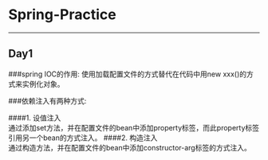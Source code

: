 Spring-Practice
=
---
Day1
---
###spring IOC的作用:
    使用加载配置文件的方式替代在代码中用new xxx()的方式来实例化对象。

###依赖注入有两种方式:

####1. 设值注入
    <br>通过添加set方法，并在配置文件的bean中添加property标签，而此property标签引用另一个bean的方式注入。
####2. 构造注入
    <br>通过构造方法，并在配置文件的bean中添加constructor-arg标签的方式注入。
